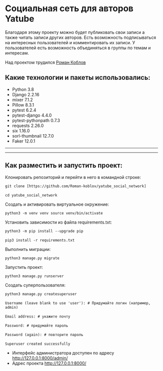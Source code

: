 # Социальная сеть для авторов Yatube 

Благодаря этому проекту можно будет публиковать свои записи а также читать записи других авторов. Есть возможность подписываться на интересных пользователей и комментировать их записи. У пользователей есть возможность объединяться в группы по темам и интересам. 

Над проектом трудился [Роман Коблов](https://github.com/Roman-koblov/)

## Какие технологии и пакеты использовались:

* Python 3.8
* Django 2.2.16
* mixer 7.1.2
* Pillow 8.3.1
* pytest 6.2.4
* pytest-django 4.4.0
* pytest-pythonpath 0.7.3
* requests 2.26.0
* six 1.16.0
* sorl-thumbnail 12.7.0
* Faker 12.0.1

---
---


## Как разместить и запустить проект:

Клонировать репозиторий и перейти в него в командной строке:

<pre><code>git clone [https://github.com/Roman-koblov/yatube_social_network]</code>

<code>cd yatube_social_network</code></pre>

Cоздать и активировать виртуальное окружение:

<pre><code>python3 -m venv venv source venv/bin/activate</code></pre>

Установить зависимости из файла requirements.txt:

<pre><code>python3 -m pip install --upgrade pip</code>

<code>pip3 install -r requirements.txt</code></pre>

Выполнить миграции:

<pre><code>python3 manage.py migrate</code></pre>

Запустить проект:

<pre><code>python3 manage.py runserver</code></pre>

Создать суперпользователя:

<pre><code>python3 manage.py createsuperuser</code>

<code>Username (leave blank to use 'user'): # Придумайте логин (например, admin)</code>

<code>Email address: # укажите почту</code>

<code>Password: # придумайте пароль</code>

<code>Password (again): # повторите пароль</code>

<code>Superuser created successfully</code></pre>

- Интерфейс администратора доступен по адресу http://127.0.0.1:8000/admin/
- Адрес проекта http://127.0.0.1:8000/
